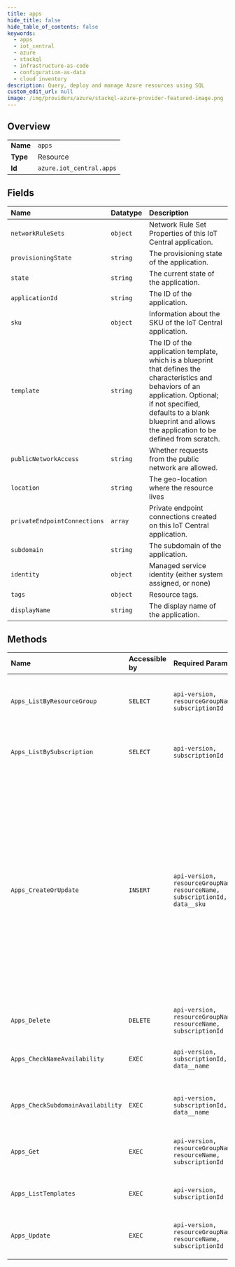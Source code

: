 ```yaml
---
title: apps
hide_title: false
hide_table_of_contents: false
keywords:
  - apps
  - iot_central
  - azure    
  - stackql
  - infrastructure-as-code
  - configuration-as-data
  - cloud inventory
description: Query, deploy and manage Azure resources using SQL
custom_edit_url: null
image: /img/providers/azure/stackql-azure-provider-featured-image.png
---
```

  
    

## Overview
<table><tbody>
<tr><td><b>Name</b></td><td><code>apps</code></td></tr>
<tr><td><b>Type</b></td><td>Resource</td></tr>
<tr><td><b>Id</b></td><td><code>azure.iot_central.apps</code></td></tr>
</tbody></table>

## Fields
| Name | Datatype | Description |
|:-----|:---------|:------------|
| `networkRuleSets` | `object` | Network Rule Set Properties of this IoT Central application. |
| `provisioningState` | `string` | The provisioning state of the application. |
| `state` | `string` | The current state of the application. |
| `applicationId` | `string` | The ID of the application. |
| `sku` | `object` | Information about the SKU of the IoT Central application. |
| `template` | `string` | The ID of the application template, which is a blueprint that defines the characteristics and behaviors of an application. Optional; if not specified, defaults to a blank blueprint and allows the application to be defined from scratch. |
| `publicNetworkAccess` | `string` | Whether requests from the public network are allowed. |
| `location` | `string` | The geo-location where the resource lives |
| `privateEndpointConnections` | `array` | Private endpoint connections created on this IoT Central application. |
| `subdomain` | `string` | The subdomain of the application. |
| `identity` | `object` | Managed service identity (either system assigned, or none) |
| `tags` | `object` | Resource tags. |
| `displayName` | `string` | The display name of the application. |
## Methods
| Name | Accessible by | Required Params | Description |
|:-----|:--------------|:----------------|:------------|
| `Apps_ListByResourceGroup` | `SELECT` | `api-version, resourceGroupName, subscriptionId` | Get all the IoT Central Applications in a resource group. |
| `Apps_ListBySubscription` | `SELECT` | `api-version, subscriptionId` | Get all IoT Central Applications in a subscription. |
| `Apps_CreateOrUpdate` | `INSERT` | `api-version, resourceGroupName, resourceName, subscriptionId, data__sku` | Create or update the metadata of an IoT Central application. The usual pattern to modify a property is to retrieve the IoT Central application metadata and security metadata, and then combine them with the modified values in a new body to update the IoT Central application. |
| `Apps_Delete` | `DELETE` | `api-version, resourceGroupName, resourceName, subscriptionId` | Delete an IoT Central application. |
| `Apps_CheckNameAvailability` | `EXEC` | `api-version, subscriptionId, data__name` | Check if an IoT Central application name is available. |
| `Apps_CheckSubdomainAvailability` | `EXEC` | `api-version, subscriptionId, data__name` | Check if an IoT Central application subdomain is available. |
| `Apps_Get` | `EXEC` | `api-version, resourceGroupName, resourceName, subscriptionId` | Get the metadata of an IoT Central application. |
| `Apps_ListTemplates` | `EXEC` | `api-version, subscriptionId` | Get all available application templates. |
| `Apps_Update` | `EXEC` | `api-version, resourceGroupName, resourceName, subscriptionId` | Update the metadata of an IoT Central application. |
